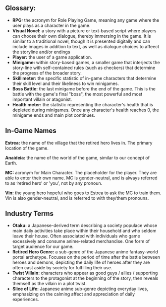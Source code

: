 ## Glossary:
- __RPG:__ the acronym for Role Playing Game, meaning any game where the user plays as a character in the game. 
- __Visual Novel:__ a story with a picture or text-based script where players can choose their own dialogue,
thereby immersing in the game. It is similar to a traditional novel, though it is presented digitally and can include images in addition to text, as well as dialogue choices to affeect the storyline and/or endings 
- __Player:__ the user of a game application.
- __Minigame:__ within story-based games, a smaller game that interjects the story-line with self-contained rules (such as checkers) that determine the progress of the broader story.
- __Skill meter:__ the specific statistic of in-game characters that determine their skill level and their likeliness to win minigames.
- __Boss Battle:__ the last minigame before the end of the game. This is the battle with the game's final "boss", the most powerful and most important villain or atagonist.
- __Health meter:__ the statistic representing the character's health that is depleted during minigames. Once any character's health reaches 0, the minigame ends and main plot continues.

## In-Game Names
__Estrea:__ the name of the village that the retired hero lives in. The primary location of the game.

__Anaideia:__ the name of the world of the game, similar to our concept of Earth.

__MC:__ acronym for Main Character. The placeholder for the player. They are able to enter their own name. MC is gender-neutral, and is always referred to as ‘retired hero’ or 'you', not by any pronoun.

__Vin:__ the young hero hopeful who goes to Estrea to ask the MC to train them. Vin is also gender-neutral, and is referred to with they/them pronouns.

## Industry Terms
- __Otaku:__ a Japanese-derived term describing a society populace whose main daily activities take place within their household and who seldom leave their house. Often associated with individuals who game excessively and consume anime-related merchandise. One form of target audience for our game.
- __Retired Hero Genre:__ a sub-genre of the Japanese anime fantasy-world portal archetype. Focuses on the period of time after the battle between heroes and demons, depicting the daily life of heroes after they are often cast aside by society for fulfilling their use.
- __Twist Villain:__ characters who appear as good guys / allies / supporting characters to the protagonist at the beginning of the story, then reveals themself as the villain in a plot twist.
- __Slice of Life:__ Japanese anime sub-genre depicting everyday lives, emphasizing on the calming affect and appreciation of daily experiences.

